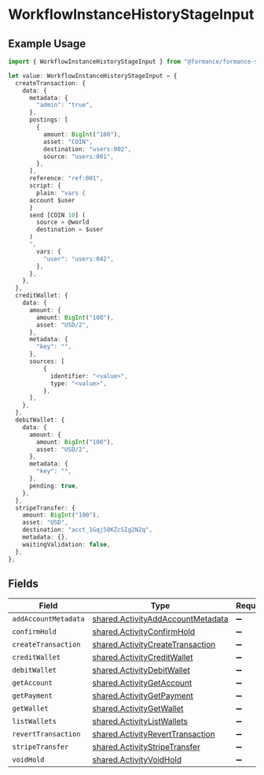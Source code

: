# WorkflowInstanceHistoryStageInput

## Example Usage

```typescript
import { WorkflowInstanceHistoryStageInput } from "@formance/formance-sdk/sdk/models/shared";

let value: WorkflowInstanceHistoryStageInput = {
  createTransaction: {
    data: {
      metadata: {
        "admin": "true",
      },
      postings: [
        {
          amount: BigInt("100"),
          asset: "COIN",
          destination: "users:002",
          source: "users:001",
        },
      ],
      reference: "ref:001",
      script: {
        plain: "vars {
      account $user
      }
      send [COIN 10] (
      	source = @world
      	destination = $user
      )
      ",
        vars: {
          "user": "users:042",
        },
      },
    },
  },
  creditWallet: {
    data: {
      amount: {
        amount: BigInt("100"),
        asset: "USD/2",
      },
      metadata: {
        "key": "",
      },
      sources: [
          {
            identifier: "<value>",
            type: "<value>",
          },
      ],
    },
  },
  debitWallet: {
    data: {
      amount: {
        amount: BigInt("100"),
        asset: "USD/2",
      },
      metadata: {
        "key": "",
      },
      pending: true,
    },
  },
  stripeTransfer: {
    amount: BigInt("100"),
    asset: "USD",
    destination: "acct_1Gqj58KZcSIg2N2q",
    metadata: {},
    waitingValidation: false,
  },
};
```

## Fields

| Field                                                                                         | Type                                                                                          | Required                                                                                      | Description                                                                                   |
| --------------------------------------------------------------------------------------------- | --------------------------------------------------------------------------------------------- | --------------------------------------------------------------------------------------------- | --------------------------------------------------------------------------------------------- |
| `addAccountMetadata`                                                                          | [shared.ActivityAddAccountMetadata](../../../sdk/models/shared/activityaddaccountmetadata.md) | :heavy_minus_sign:                                                                            | N/A                                                                                           |
| `confirmHold`                                                                                 | [shared.ActivityConfirmHold](../../../sdk/models/shared/activityconfirmhold.md)               | :heavy_minus_sign:                                                                            | N/A                                                                                           |
| `createTransaction`                                                                           | [shared.ActivityCreateTransaction](../../../sdk/models/shared/activitycreatetransaction.md)   | :heavy_minus_sign:                                                                            | N/A                                                                                           |
| `creditWallet`                                                                                | [shared.ActivityCreditWallet](../../../sdk/models/shared/activitycreditwallet.md)             | :heavy_minus_sign:                                                                            | N/A                                                                                           |
| `debitWallet`                                                                                 | [shared.ActivityDebitWallet](../../../sdk/models/shared/activitydebitwallet.md)               | :heavy_minus_sign:                                                                            | N/A                                                                                           |
| `getAccount`                                                                                  | [shared.ActivityGetAccount](../../../sdk/models/shared/activitygetaccount.md)                 | :heavy_minus_sign:                                                                            | N/A                                                                                           |
| `getPayment`                                                                                  | [shared.ActivityGetPayment](../../../sdk/models/shared/activitygetpayment.md)                 | :heavy_minus_sign:                                                                            | N/A                                                                                           |
| `getWallet`                                                                                   | [shared.ActivityGetWallet](../../../sdk/models/shared/activitygetwallet.md)                   | :heavy_minus_sign:                                                                            | N/A                                                                                           |
| `listWallets`                                                                                 | [shared.ActivityListWallets](../../../sdk/models/shared/activitylistwallets.md)               | :heavy_minus_sign:                                                                            | N/A                                                                                           |
| `revertTransaction`                                                                           | [shared.ActivityRevertTransaction](../../../sdk/models/shared/activityreverttransaction.md)   | :heavy_minus_sign:                                                                            | N/A                                                                                           |
| `stripeTransfer`                                                                              | [shared.ActivityStripeTransfer](../../../sdk/models/shared/activitystripetransfer.md)         | :heavy_minus_sign:                                                                            | N/A                                                                                           |
| `voidHold`                                                                                    | [shared.ActivityVoidHold](../../../sdk/models/shared/activityvoidhold.md)                     | :heavy_minus_sign:                                                                            | N/A                                                                                           |